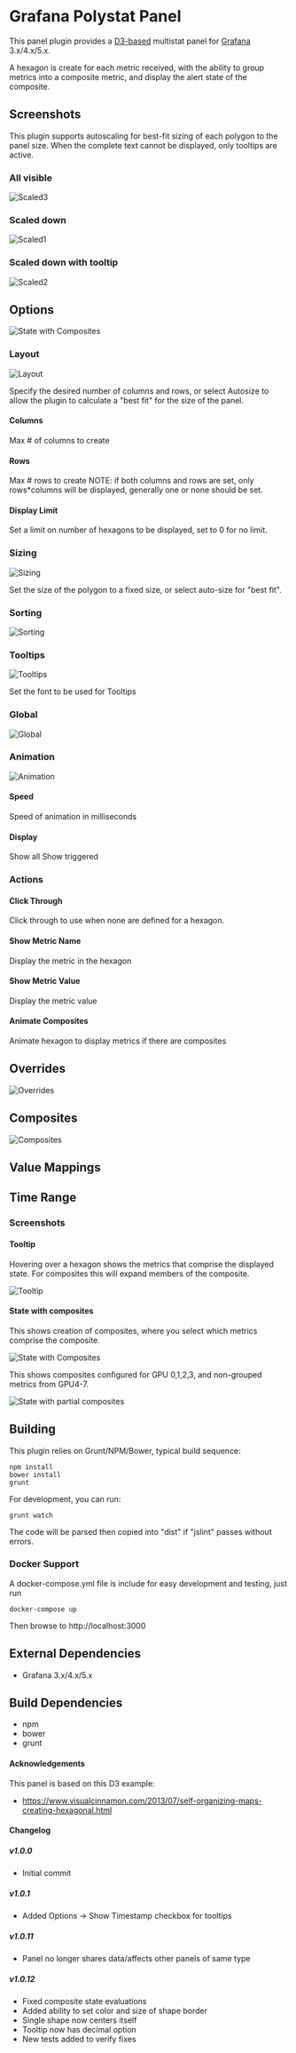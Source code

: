 # Grafana Polystat Panel

This panel plugin provides a [D3-based](http://www.d3js.org) multistat panel for [Grafana](http://www.grafana.org) 3.x/4.x/5.x.

A hexagon is create for each metric received, with the ability to group metrics into a composite metric, and display the alert state of the composite.

## Screenshots

This plugin supports autoscaling for best-fit sizing of each polygon to the panel size. When the complete text cannot be displayed, only tooltips are active.

### All visible
![Scaled3](https://raw.githubusercontent.com/grafana/grafana-polystat-panel/master/src/screenshots/polystat-scaled3.png)
### Scaled down
![Scaled1](https://raw.githubusercontent.com/grafana/grafana-polystat-panel/master/src/screenshots/polystat-scaled1.png)
### Scaled down with tooltip
![Scaled2](https://raw.githubusercontent.com/grafana/grafana-polystat-panel/master/src/screenshots/polystat-scaled2.png)

## Options

![State with Composites](https://raw.githubusercontent.com/grafana/grafana-polystat-panel/master/src/screenshots/polystat-options-all.png)

### Layout

![Layout](https://raw.githubusercontent.com/grafana/grafana-polystat-panel/master/src/screenshots/polystat-options-layout.png)

Specify the desired number of columns and rows, or select Autosize to allow the plugin to calculate a "best fit" for the size of the panel.

#### Columns
Max # of columns to create
#### Rows
Max # rows to create
NOTE: if both columns and rows are set, only rows*columns will be displayed, generally one or none should be set.

#### Display Limit
Set a limit on number of hexagons to be displayed, set to 0 for no limit.

### Sizing
![Sizing](https://raw.githubusercontent.com/grafana/grafana-polystat-panel/master/src/screenshots/polystat-options-sizing.png)

Set the size of the polygon to a fixed size, or select auto-size for "best fit".

### Sorting
![Sorting](https://raw.githubusercontent.com/grafana/grafana-polystat-panel/master/src/screenshots/polystat-options-sorting.png)

### Tooltips

![Tooltips](https://raw.githubusercontent.com/grafana/grafana-polystat-panel/master/src/screenshots/polystat-options-tooltips.png)

Set the font to be used for Tooltips

### Global

![Global](https://raw.githubusercontent.com/grafana/grafana-polystat-panel/master/src/screenshots/polystat-options-global.png)

### Animation

![Animation](https://raw.githubusercontent.com/grafana/grafana-polystat-panel/master/src/screenshots/polystat-options-animation.png)

#### Speed

Speed of animation in milliseconds

#### Display
Show all
Show triggered


### Actions

#### Click Through

Click through to use when none are defined for a hexagon.

#### Show Metric Name

Display the metric in the hexagon

#### Show Metric Value

Display the metric value

#### Animate Composites

Animate hexagon to display metrics if there are composites

## Overrides

![Overrides](https://raw.githubusercontent.com/grafana/grafana-polystat-panel/master/src/screenshots/polystat-overrides-all.png)

## Composites

![Composites](https://raw.githubusercontent.com/grafana/grafana-polystat-panel/master/src/screenshots/polystat-composites-all.png)

## Value Mappings

## Time Range

### Screenshots

#### Tooltip

Hovering over a hexagon shows the metrics that comprise the displayed state.
For composites this will expand members of the composite.

![Tooltip](https://raw.githubusercontent.com/grafana/grafana-polystat-panel/master/src/screenshots/polystat-tooltip.png)

#### State with composites

This shows creation of composites, where you select which metrics comprise the composite.

![State with Composites](https://raw.githubusercontent.com/grafana/grafana-polystat-panel/master/src/screenshots/polystat-composite-example1.png)

This shows composites configured for GPU 0,1,2,3, and non-grouped metrics from GPU4-7.

![State with partial composites](https://raw.githubusercontent.com/grafana/grafana-polystat-panel/master/src/screenshots/polystat-gpu-state-composites.png)

## Building

This plugin relies on Grunt/NPM/Bower, typical build sequence:

```
npm install
bower install
grunt
```

For development, you can run:
```
grunt watch
```
The code will be parsed then copied into "dist" if "jslint" passes without errors.


### Docker Support

A docker-compose.yml file is include for easy development and testing, just run
```
docker-compose up
```

Then browse to http://localhost:3000


## External Dependencies

* Grafana 3.x/4.x/5.x

## Build Dependencies

* npm
* bower
* grunt

#### Acknowledgements

This panel is based on this D3 example:
* https://www.visualcinnamon.com/2013/07/self-organizing-maps-creating-hexagonal.html


#### Changelog

##### v1.0.0
- Initial commit
##### v1.0.1
- Added Options -> Show Timestamp checkbox for tooltips
##### v1.0.11
- Panel no longer shares data/affects other panels of same type
##### v1.0.12
- Fixed composite state evaluations
- Added ability to set color and size of shape border
- Single shape now centers itself
- Tooltip now has decimal option
- New tests added to verify fixes
